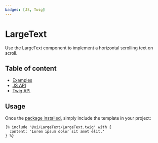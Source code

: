 ```yaml
---
badges: [JS, Twig]
---
```


# LargeText <Badges :texts="$frontmatter.badges" />

Use the LargeText component to implement a horizontal scrolling text on scroll.

## Table of content

- [Examples](./examples.md)
- [JS API](./js-api.md)
- [Twig API](./twig-api.md)

## Usage

Once the [package installed](/guide/installation/), simply include the template in your project:

```twig
{% include '@ui/LargeText/LargeText.twig' with {
  content: 'Lorem ipsum dolor sit amet elit.'
} %}
```
